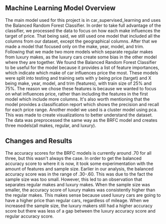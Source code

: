 ## Machine Learning Model Overview

The main model used for this project is in car_supervised_learning and uses the Balanced Random Forest Classifier. In order to take full advantage of the classifier, we processed the data to focus on how each make influences the target of price. That being said, we still used one model that included all the columns from our dataset, except the geographical columns. After that we made a model that focused only on the make, year, model, and trim. Following that we made two more models which separate regular makes from luxury makes, as the luxury cars create some bias in the other model where they are together. We found the Balanced Random Forest Classifier to be useful for the model because it provides a list of feature importances, which indicate which make of car influences price the most. These models were split into testing and training sets with y being price (target) and X being make, year, model, and trim (features), with train size of 25% and 75%. The reason we chose these features is because we wanted to focus on what influences price, rather than including the features in the first model which include more columns. It's also worth mentioning that the model provides a classification report which shows the precision and recall for each price range. Another model we used is a cluster model using pca. This was made to create visualizations to better understand the dataset. The data was preprocessed the same way as the BRFC model and creates three models(all makes, regular, and luxury). 

## Changes and Results

The accuracy scores for the BRFC models is currently around .70 for all three, but this wasn't always the case. In order to get the balanced accuracy score to where it is now, it took some experimentation with the amount of features and sample size. Earlier in our analysis, the balanced accuracy score was in the range of .30-.60. This was due to the fact the sample size was too small. However, this led to an observation that separates regular makes and luxury makes. When the sample size was smaller, the accuracy score of luxury makes was consistently higher than the regular makes. This makes sense because used luxury cars are going to have a higher price than regular cars, regardless of mileage. When we increased the sample size, the luxury makers still had a higher accuracy score but there was less of a gap between the luxury accuracy score and regular accuracy score.

